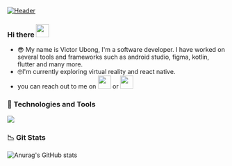 
[![Header](https://user-images.githubusercontent.com/69816875/147566246-a36c32bb-0674-41d4-a000-6bbd67a78077.jpg "Header" )](https://developers.google.com/profile/u/vicksoson)


### Hi there <img src="https://raw.githubusercontent.com/MartinHeinz/MartinHeinz/master/wave.gif" width="30px">

- 😎 My name is Victor Ubong, I'm a software developer. I have worked on several tools and frameworks such as android studio, figma, kotlin, flutter and many more.
- 🤓I'm currently exploring virtual reality and react native.
- you can reach out to me on [<img src="https://user-images.githubusercontent.com/69816875/147613139-9a923b92-3c8d-45ee-8c9b-7dacb1170d8f.png" width="30px">](https://www.linkedin.com/in/vicksoson)   or   [<img src="https://user-images.githubusercontent.com/69816875/147613221-a29f570d-bc60-4b55-b7d2-d4e704aacfe1.jpeg" width="30px">](https://www.twitter.com/vicksoson)

### 🔧 Technologies and Tools

 ![](https://img.shields.io/badge/OS-Linux-informational?style=flat&logo=<logohere>&logoColor=white&color=2bbc8a)


### 📉 Git Stats

![Anurag's GitHub stats](https://github-readme-stats.vercel.app/api?username=Vcky4&count_private=true&hide=stars&show_icons=true&theme=radical)


<!--
**Vcky4/Vcky4** is a ✨ _special_ ✨ repository because its `README.md` (this file) appears on your GitHub profile.

Here are some ideas to get you started:

- 🔭 I’m currently working on ...
- 🌱 I’m currently learning ...
- 👯 I’m looking to collaborate on ...
- 🤔 I’m looking for help with ...
- 💬 Ask me about ...
- 📫 How to reach me: ...
- 😄 Pronouns: ...
- ⚡ Fun fact: ...
-->
